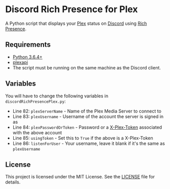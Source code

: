 # Discord Rich Presence for Plex

A Python script that displays your [Plex](https://www.plex.tv) status on [Discord](https://discordapp.com) using [Rich Presence](https://discordapp.com/developers/docs/rich-presence/how-to).

## Requirements

* [Python 3.6.4+](https://www.python.org/downloads)
* [plexapi](https://github.com/pkkid/python-plexapi)
* The script must be running on the same machine as the Discord client.

## Variables

You will have to change the following variables in `discordRichPresencePlex.py`:

* Line 82: `plexServerName` - Name of the Plex Media Server to connect to
* Line 83: `plexUsername` - Username of the account the server is signed in as
* Line 84: `plexPasswordOrToken` - Password or a [X-Plex-Token](https://support.plex.tv/articles/204059436-finding-an-authentication-token-x-plex-token) associated with the above account
* Line 85: `usingToken` - Set this to `True` if the above is a X-Plex-Token
* Line 86: `listenForUser` - Your username, leave it blank if it's the same as `plexUsername`

## License

This project is licensed under the MIT License. See the [LICENSE](https://github.com/Phineas05/discord-rich-presence-plex/blob/master/LICENSE) file for details.
